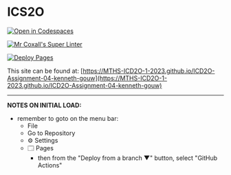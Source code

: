 # ICS2O

[![Open in Codespaces](https://classroom.github.com/assets/launch-codespace-7f7980b617ed060a017424585567c406b6ee15c891e84e1186181d67ecf80aa0.svg)](https://classroom.github.com/open-in-codespaces?assignment_repo_id=15182932)

[![Mr Coxall's Super Linter](https://github.com/MTHS-ICD2O-1-2023/ICD2O-Assignment-04-kenneth-gouw/workflows/Mr%20Coxall's%20Super%20Linter/badge.svg)](https://github.com/MTHS-ICD2O-1-2023/ICD2O-Assignment-04-kenneth-gouw/actions)

[![Deploy Pages](https://github.com/MTHS-ICD2O-1-2023/ICD2O-Assignment-04-kenneth-gouw/workflows/Deploy%20Pages/badge.svg)](https://github.com/MTHS-ICD2O-1-2023/ICD2O-Assignment-04-kenneth-gouw/actions)

This site can be found at: [https://MTHS-ICD2O-1-2023.github.io/ICD2O-Assignment-04-kenneth-gouw](https://MTHS-ICD2O-1-2023.github.io/ICD2O-Assignment-04-kenneth-gouw)

---

**NOTES ON INITIAL LOAD:**
- remember to goto on the menu bar:
  - File
  - Go to Repository
  - ⚙ Settings
  - 🗔 Pages
    - then from the "Deploy from a branch ▼" button, select "GitHub Actions"
